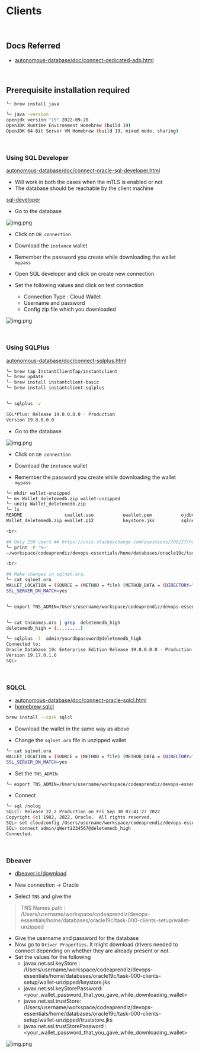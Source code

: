 # Clients

<br>

## Docs Referred

- [autonomous-database/doc/connect-dedicated-adb.html](https://docs.oracle.com/en-us/iaas/autonomous-database/doc/connect-dedicated-adb.html)


<br>

## Prerequisite installation required

```bash
╰─ brew install java

╰─ java -version
openjdk version "19" 2022-09-20
OpenJDK Runtime Environment Homebrew (build 19)
OpenJDK 64-Bit Server VM Homebrew (build 19, mixed mode, sharing)
```


<br>

### Using SQL Developer

[autonomous-database/doc/connect-oracle-sql-developer.html](https://docs.oracle.com/en-us/iaas/autonomous-database/doc/connect-oracle-sql-developer.html)

- Will work in both the cases when the mTLS is enabled or not
- The database should be reachable by the client machine

[sql-developer](https://www.oracle.com/database/sqldeveloper/technologies/download/)

- Go to the database

![img.png](.images/db.png)


- Click on `DB connection`

- Download the `instance` wallet

- Remember the password you create while downloading the wallet `mypass`

- Open SQL developer and click on create new connection

- Set the following values and click on test connection
  - Connection Type : Cloud Wallet
  - Username and password 
  - Config zip file which you downloaded

![img.png](.images/sql-developer-connect.png)

<br>

### Using SQLPlus

[autonomous-database/doc/connect-sqlplus.html](https://docs.oracle.com/en-us/iaas/autonomous-database/doc/connect-sqlplus.html)

```bash
╰─ brew tap InstantClientTap/instantclient
╰─ brew update                     
╰─ brew install instantclient-basic
╰─ brew install instantclient-sqlplus


╰─ sqlplus -v                                                                                                         

SQL*Plus: Release 19.0.0.0.0 - Production
Version 19.8.0.0.0
```

- Go to the database

![img.png](.images/db.png)


- Click on `DB connection`

- Download the `instance` wallet

- Remember the password you create while downloading the wallet `mypass`

```bash
╰─ mkdir wallet-unzipped                                                                                            
╰─ mv Wallet_deletemedb.zip wallet-unzipped 
╰─ unzip Wallet_deletemedb.zip
╰─ ls
README                cwallet.sso           ewallet.pem           ojdbc.properties      tnsnames.ora
Wallet_deletemedb.zip ewallet.p12           keystore.jks          sqlnet.ora            truststore.jks

<br>

## Only ZSH users ## https://unix.stackexchange.com/questions/706227/how-can-i-use-the-sed-command-to-replace-home-user-with
╰─ print -P '%~'
~/workspace/codeaprendiz/devops-essentials/home/databases/oracle19c/task-000-clients-setup/wallet-unzipped

<br>

## Make changes in sqlnet.ora, 
╰─ cat sqlnet.ora    
WALLET_LOCATION = (SOURCE = (METHOD = file) (METHOD_DATA = (DIRECTORY="/Users/username/workspace/codeaprendiz/devops-essentials/home/databases/oracle19c/task-000-clients-setup/wallet-unzipped")))
SSL_SERVER_DN_MATCH=yes


╰─ export TNS_ADMIN=/Users/username/workspace/codeaprendiz/devops-essentials/home/databases/oracle19c/task-000-clients-setup/wallet-unzipped


╰─ cat tnsnames.ora | grep  deletemedb_high
deletemedb_high = (.........)

╰─ sqlplus -l  admin/yourdbpassword@deletemedb_high
Connected to:
Oracle Database 19c Enterprise Edition Release 19.0.0.0.0 - Production
Version 19.17.0.1.0
SQL> 
```




<br>

### SQLCL

- [autonomous-database/doc/connect-oracle-sqlcl.html](https://docs.oracle.com/en-us/iaas/autonomous-database/doc/connect-oracle-sqlcl.html)
- [homebrew sqlcl](https://formulae.brew.sh/cask/sqlcl)

```bash
brew install --cask sqlcl
```

- Download the wallet in the same way as above

- Change the `sqlnet.ora` file in unzipped wallet

```bash
╰─ cat sqlnet.ora                          
WALLET_LOCATION = (SOURCE = (METHOD = file) (METHOD_DATA = (DIRECTORY="/Users/username/workspace/codeaprendiz/devops-essentials/home/databases/oracle19c/task-000-clients-setup/wallet-unzipped")))
SSL_SERVER_DN_MATCH=yes
```
- Set the `TNS_ADMIN`

```bash
╰─ export TNS_ADMIN=/Users/username/workspace/codeaprendiz/devops-essentials/home/databases/oracle19c/task-000-clients-setup/wallet-unzipped
```

- Connect

```bash
╰─ sql /nolog
SQLcl: Release 22.2 Production on Fri Sep 30 07:41:27 2022
Copyright (c) 1982, 2022, Oracle.  All rights reserved.
SQL> set cloudconfig /Users/username/workspace/codeaprendiz/devops-essentials/home/databases/oracle19c/task-000-clients-setup/Wallet_deletemedb.zip
SQL> connect admin/qWert1234567@deletemedb_high
Connected.
```


<br>

### Dbeaver

- [dbeaver.io/download](https://dbeaver.io/download)

- New connection -> Oracle
- Select `TNS` and give the 
> TNS Names path : /Users/username/workspace/codeaprendiz/devops-essentials/home/databases/oracle19c/task-000-clients-setup/wallet-unzipped

- Give the username and password for the database
- Now go to `Driver Properties`. It might download drivers needed to connect depending on whether they are already present
  or not.
- Set the values for the following
  - javax.net.ssl.keyStore : /Users/username/workspace/codeaprendiz/devops-essentials/home/databases/oracle19c/task-000-clients-setup/wallet-unzipped/keystore.jks
  - javax.net.ssl.keyStorePassword: <your_wallet_password_that_you_gave_while_downloading_wallet>
  - javax.net.ssl.trustStore: /Users/username/workspace/codeaprendiz/devops-essentials/home/databases/oracle19c/task-000-clients-setup/wallet-unzipped/truststore.jks
  - javax.net.ssl.trustStorePassword : <your_wallet_password_that_you_gave_while_downloading_wallet>

![img.png](.images/dbeaver.png)